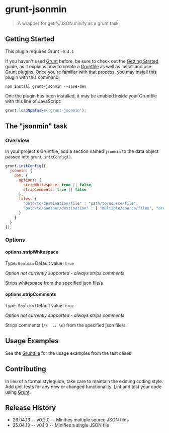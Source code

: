 # grunt-jsonmin

> A wrapper for getify/JSON.minify as a grunt task

## Getting Started
This plugin requires Grunt `~0.4.1`

If you haven't used [Grunt](http://gruntjs.com/) before, be sure to check out the [Getting Started](http://gruntjs.com/getting-started) guide, as it explains how to create a [Gruntfile](http://gruntjs.com/sample-gruntfile) as well as install and use Grunt plugins. Once you're familiar with that process, you may install this plugin with this command:

```shell
npm install grunt-jsonmin --save-dev
```

One the plugin has been installed, it may be enabled inside your Gruntfile with this line of JavaScript:

```js
grunt.loadNpmTasks('grunt-jsonmin');
```

## The "jsonmin" task

### Overview
In your project's Gruntfile, add a section named `jsonmin` to the data object passed into `grunt.initConfig()`.

```js
grunt.initConfig({
  jsonmin: {
    dev: {
      options: {
        stripWhitespace: true || false,
        stripComments: true || false
      },
      files: {
        "path/to/destination/file" : "path/to/source/file",
        "path/to/another/destination" : [ "multiple/source/files", "are/supported", "as/an/array" ]
      }
    }
  }
});
```

### Options

#### options.stripWhitespace
Type: `Boolean`
Default value: `true`

_Option not currently supported - always strips comments_

Strips whitespace from the specified json file/s

#### options.stripComments
Type: `Boolean`
Default value: `true`

_Option not currently supported - always strips comments_

Strips comments (`// ... \n`) from the specified json file/s

## Usage Examples
See the [Gruntfile](https://github.com/mattstyles/grunt-jsonmin/blob/master/Gruntfile.js) for the usage examples
from the test cases

## Contributing
In lieu of a formal styleguide, take care to maintain the existing coding style. Add unit tests for any new or changed functionality. Lint and test your code using [Grunt](http://gruntjs.com/).

## Release History
* 26.04.13 -- v0.2.0 -- Minifies multiple source JSON files
* 25.04.13 -- v0.1.0 -- Minifies a single JSON file